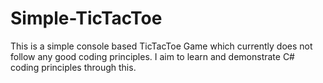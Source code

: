 # Simple-TicTacToe
This is a simple console based TicTacToe Game which currently does not follow any good coding principles. I aim to learn and demonstrate C# coding principles through this. 

